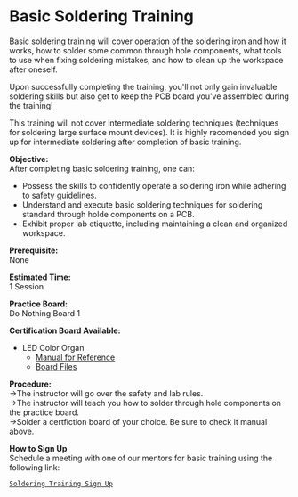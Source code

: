 # **Basic Soldering Training**

Basic soldering training will cover operation of the soldering iron and how it works, how to solder some common through hole components, what tools to use when fixing soldering mistakes, and how to clean up the workspace after oneself.

Upon successfully completing the training, you'll not only gain invaluable soldering skills but also get to keep the PCB board you've assembled during the training!

This training will not cover intermediate soldering techniques (techniques for soldering large surface mount devices). It is highly recomended you sign up for intermediate soldering after completion of basic training.

**Objective:** \
After completing basic soldering training, one can:

- Possess the skills to confidently operate a soldering iron while adhering to safety guidelines.
- Understand and execute basic soldering techniques for soldering standard through holde components on a PCB.
- Exhibit proper lab etiquette, including maintaining a clean and organized workspace.

**Prerequisite:** \
None

**Estimated Time:** \
1 Session

**Practice Board:** \
Do Nothing Board 1

**Certification Board Available:**

- LED Color Organ
  - [Manual for Reference](https://github.com/Amp-Lab-at-VT/website/raw/master/docs/sold_docs/Basic%20Soldering%20Training%20Manual%20(LED%20Color%20Organ).pdf)
  - [Board Files](https://github.com/Amp-Lab-at-VT/website/raw/master/docs/solder_board_files/Led%20Color%20Organ)

**Procedure:** \
    ->The instructor will go over the safety and lab rules. \
    ->The instructor will teach you how to solder through hole components on the practice board. \
    ->Solder a certfiction board of your choice. Be sure to check it manual above.

**How to Sign Up** \
Schedule a meeting with one of our mentors for basic training using the following link:

<a class="button is-link" href="/soldering/booking">

    Soldering Training Sign Up
</a>
